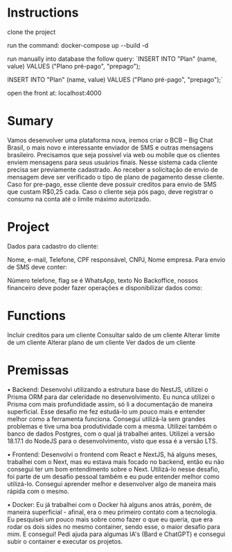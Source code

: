 # Instructions

clone the project

run the command:
docker-compose up --build -d

run manually into database the follow query:
`INSERT INTO "Plan" (name, value)
VALUES ("Plano pré-pago", "prepago");

INSERT INTO "Plan" (name, value)
VALUES ("Plano pré-pago", "prepago");`

open the front at: localhost:4000

# Sumary

Vamos desenvolver uma plataforma nova, iremos criar o BCB – Big Chat Brasil, o mais novo e interessante enviador de SMS e outras mensagens brasileiro. Precisamos que seja possível via web ou mobile que os clientes enviem mensagens para seus usuários finais. Nesse sistema cada cliente precisa ser previamente cadastrado. Ao receber a solicitação de envio de mensagem deve ser verificado o tipo de plano de pagamento desse cliente. Caso for pre-pago, esse cliente deve possuir creditos para envio de SMS que custam R$0,25 cada. Caso o cliente seja pós pago, deve registrar o consumo na conta até o limite máximo autorizado.

# Project

Dados para cadastro do cliente:

Nome, e-mail, Telefone, CPF responsável, CNPJ, Nome empresa.
Para envio de SMS deve conter:

Número telefone, flag se é WhatsApp, texto
No Backoffice, nossos financeiro deve poder fazer operações e disponibilizar dados como:

# Functions

Incluir creditos para um cliente
Consultar saldo de um cliente
Alterar limite de um cliente
Alterar plano de um cliente
Ver dados de um cliente

# Premissas

• Backend:
Desenvolvi utilizando a estrutura base do NestJS, utilizei o Prisma ORM para dar celeridade no desenvolvimento.
Eu nunca utilizei o Prisma com mais profundidade assim, só li a documentação de maneira superficial. Esse desafio me fez estudá-lo um pouco mais e entender melhor como a ferramenta funciona. Consegui utilizá-la sem grandes problemas e tive uma boa produtividade com a mesma.
Utilizei também o banco de dados Postgres, com o qual já trabalhei antes.
Utilizei a versão 18.17.1 do NodeJS para o desenvolvimento, visto que essa é a versão LTS.

• Frontend:
Desenvolvi o frontend com React e NextJS, há alguns meses, trabalhei com o Next, mas eu estava mais focado no backend, então eu não consegui ter um bom entendimento sobre o Next.
Utilizá-lo nesse desafio, foi parte de um desafio pessoal também e eu pude entender melhor como utilizá-lo. Consegui aprender melhor e desenvolver algo de maneira mais rápida com o mesmo.

• Docker:
Eu já trabalhei com o Docker há alguns anos atrás, porém, de maneira superficial - afinal, era o meu primeiro contato com a tecnologia. Eu pesquisei um pouco mais sobre como fazer o que eu queria, que era rodar os dois sides no mesmo container, sendo esse, o maior desafio para mim. E consegui! Pedi ajuda para algumas IA's (Bard e ChatGPT) e consegui subir o container e executar os projetos.
